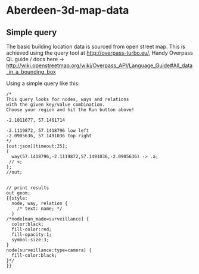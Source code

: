 # Aberdeen-3d-map-data

## Simple query

The basic building location data is sourced from open street map. This is achieved using the query tool at http://overpass-turbo.eu/, Handy Overpass QL guide / docs here -> http://wiki.openstreetmap.org/wiki/Overpass_API/Language_Guide#All_data_in_a_bounding_box 

Using a simple query like this:
  
    /*
    This query looks for nodes, ways and relations 
    with the given key/value combination.
    Choose your region and hit the Run button above!
    
    -2.1011677, 57.1461714
    
    -2.1119872, 57.1418796 low left
    -2.0905636, 57.1491036 top right
    */
    [out:json][timeout:25];
    (
      way(57.1418796,-2.1119872,57.1491036,-2.0905636) -> .a;
     // <;
    );
    //out;
     
    
    // print results
    out geom;
    {{style:
      node, way, relation {
        /* text: name; */
      }
    /*node[man_made=surveillance] {
      color:black;
      fill-color:red;
      fill-opacity:1;
      symbol-size:3;
    }
    node[surveillance:type=camera] {
      fill-color:black;
    }*/
    }}
